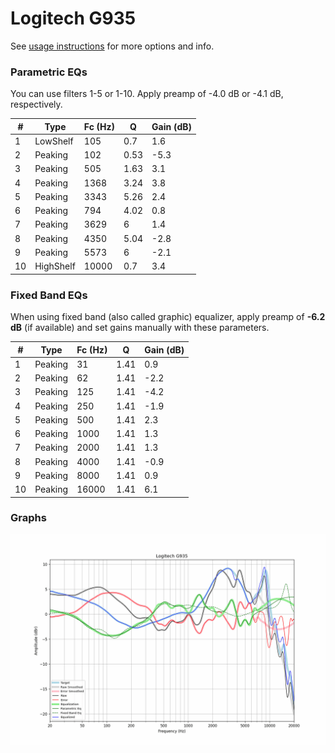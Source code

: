 # Logitech G935
See [usage instructions](https://github.com/jaakkopasanen/AutoEq#usage) for more options and info.

### Parametric EQs
You can use filters 1-5 or 1-10. Apply preamp of -4.0 dB or -4.1 dB, respectively.

|   # | Type      |   Fc (Hz) |    Q |   Gain (dB) |
|-----|-----------|-----------|------|-------------|
|   1 | LowShelf  |       105 | 0.7  |         1.6 |
|   2 | Peaking   |       102 | 0.53 |        -5.3 |
|   3 | Peaking   |       505 | 1.63 |         3.1 |
|   4 | Peaking   |      1368 | 3.24 |         3.8 |
|   5 | Peaking   |      3343 | 5.26 |         2.4 |
|   6 | Peaking   |       794 | 4.02 |         0.8 |
|   7 | Peaking   |      3629 | 6    |         1.4 |
|   8 | Peaking   |      4350 | 5.04 |        -2.8 |
|   9 | Peaking   |      5573 | 6    |        -2.1 |
|  10 | HighShelf |     10000 | 0.7  |         3.4 |

### Fixed Band EQs
When using fixed band (also called graphic) equalizer, apply preamp of **-6.2 dB** (if available) and set gains manually with these parameters.

|   # | Type    |   Fc (Hz) |    Q |   Gain (dB) |
|-----|---------|-----------|------|-------------|
|   1 | Peaking |        31 | 1.41 |         0.9 |
|   2 | Peaking |        62 | 1.41 |        -2.2 |
|   3 | Peaking |       125 | 1.41 |        -4.2 |
|   4 | Peaking |       250 | 1.41 |        -1.9 |
|   5 | Peaking |       500 | 1.41 |         2.3 |
|   6 | Peaking |      1000 | 1.41 |         1.3 |
|   7 | Peaking |      2000 | 1.41 |         1.3 |
|   8 | Peaking |      4000 | 1.41 |        -0.9 |
|   9 | Peaking |      8000 | 1.41 |         0.9 |
|  10 | Peaking |     16000 | 1.41 |         6.1 |

### Graphs
![](./Logitech%20G935.png)
